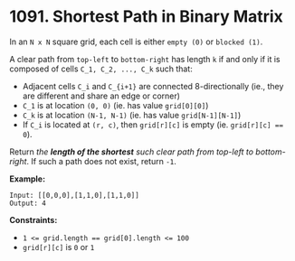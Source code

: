 # 1091. Shortest Path in Binary Matrix

In an `N x N` square grid, each cell is either `empty (0)` or `blocked (1)`.

A clear path from `top-left` to `bottom-right` has length `k` if and only if it is composed of cells `C_1, C_2, ..., C_k` such that:

- Adjacent cells `C_i` and `C_{i+1}` are connected 8-directionally (ie., they are different and share an edge or corner)
- `C_1` is at location `(0, 0)` (ie. has value `grid[0][0]`)
- `C_k` is at location `(N-1, N-1)` (ie. has value `grid[N-1][N-1]`)
- If `C_i` is located at `(r, c)`, then `grid[r][c]` is empty (ie. `grid[r][c] == 0`).

Return *the **length of the shortest** such clear path from top-left to bottom-right*. If such a path does not exist, return `-1`.

**Example:**
```
Input: [[0,0,0],[1,1,0],[1,1,0]]
Output: 4
```

**Constraints:**
- `1 <= grid.length == grid[0].length <= 100`
- `grid[r][c]` is `0` or `1`
